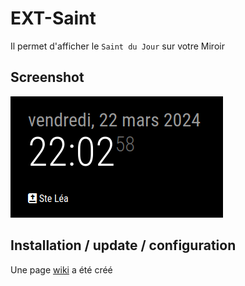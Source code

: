 # EXT-Saint

Il permet d'afficher le `Saint du Jour` sur votre Miroir

## Screenshot

![Screenshot](https://raw.githubusercontent.com/bugsounet/MMM-Bugsounet/dev/EXTs/EXT-Saint/Screenshot.png)

## Installation / update / configuration

Une page [wiki](https://github.com/bugsounet/MMM-Bugsounet/wiki/EXT%E2%80%90Saint) a été créé